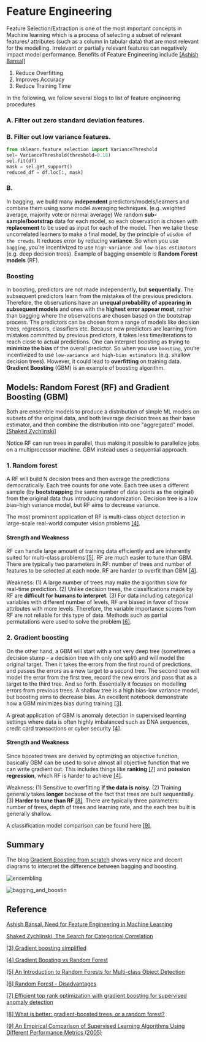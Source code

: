 # Feature Engineering


Feature Selection/Extraction is one of the most important concepts in Machine learning which is a process of selecting a subset of relevant features/ attributes (such as a column in tabular data) that are most relevant for the modelling. Irrelevant or partially relevant features can negatively impact model performance. Benefits of Feature Engineering include [[Ashish Bansal]][Need for Feature Engineering in Machine Learning]
1.  Reduce Overfitting
2. Improves Accuracy
3. Reduce Training Time

In the following, we follow several blogs to list of feature engineering procedures 

### A. Filter out zero standard deviation features.

### B. Filter out low variance features.

```Python
from sklearn.feature_selection import VarianceThreshold
sel= VarianceThreshold(threshold=0.18)
sel.fit(df)
mask = sel.get_support()
reduced_df = df.loc[:, mask]
```

### B. 

   In bagging, we build many **independent** predictors/models/learners and combine them using some model averaging techniques. (e.g. weighted average, majority vote or normal average) We random **sub-sample/bootstrap** data for each model, so each observation is chosen with **replacement** to be used as input for each of the model. Then we take these uncorrelated learners to make a final model, by the principle of `wisdom of the crowds`. It reduces error by reducing **variance**. So when you use `bagging`, you’re incentivized to use `high-variance and low-bias estimators` (e.g. deep decision trees). Example of bagging ensemble is **Random Forest models** (RF). 
   
   
### Boosting

   In boosting, predictors are not made independently, but **sequentially**. The subsequent predictors learn from the mistakes of the previous predictors. Therefore, the observations have an **unequal probability of appearing in subsequent models** and ones with the **highest error appear most**, rather than bagging where the observations are chosen based on the bootstrap process. The predictors can be chosen from a range of models like decision trees, regressors, classifiers etc. Because new predictors are learning from mistakes committed by previous predictors, it takes less time/iterations to reach close to actual predictions. One can interpret boosting as trying to **minimize the bias** of the overall predictor. So when you use `boosting`, you’re incentivized to use `low-variance and high-bias estimators` (e.g. shallow decision trees). However, it could lead to **overfitting** on training data. **Gradient Boosting** (GBM) is an example of boosting algorithm.
   

## Models: Random Forest (RF) and Gradient Boosting (GBM)


   Both are ensemble models to produce a distribution of simple ML models on subsets of the original data, and both leverage decision trees as their base estimator, and then combine the distribution into one "aggregated" model. [[Shaked Zychlinski]][The Search for Categorical Correlation]

   Notice RF can run trees in parallel, thus making it possible to parallelize jobs on a multiprocessor machine. GBM instead uses a sequential approach.

### 1. Random forest

   A RF will build N decision trees and then average the predictions democratically. Each tree counts for one vote. Each tree uses a different sample (by **bootstrapping** the same number of data points as the original) from the original data thus introducing randomization. Decision tree is a low bias-high variance model, but RF aims to decrease variance.

   The most prominent application of RF is multi-class object detection in large-scale real-world computer vision problems [[4]][Gradient Boosting vs Random Forest].

#### Strength and Weakness

RF can handle large amount of training data efficiently and are inherently suited for multi-class problems [[5]][An Introduction to Random Forests for Multi-class Object Detection]. RF are much easier to tune than GBM. There are typically two parameters in RF: number of trees and number of features to be selected at each node. RF are harder to overfit than GBM [[4]][Gradient Boosting vs Random Forest].


Weakness: (1) A large number of trees may make the algorithm slow for real-time prediction. (2) Unlike decision trees, the classifications made by RF are **difficult for humans to interpret**. (3) For data including categorical variables with different number of levels, RF are biased in favor of those attributes with more levels. Therefore, the variable importance scores from RF are not reliable for this type of data. Methods such as partial permutations were used to solve the problem [[6]][Random Forest - Disadvantages].


### 2. Gradient boosting

   On the other hand, a GBM will start with a not very deep tree (sometimes a decision stump - a decision tree with only one split) and will model the original target. Then it takes the errors from the first round of predictions, and passes the errors as a new target to a second tree. The second tree will model the error from the first tree, record the new errors and pass that as a target to the third tree. And so forth. Essentially it focuses on modelling errors from previous trees. A shallow tree is a high bias-low variance model, but boosting aims to decrease bias. An excellent notebook demonstrate how a GBM minimizes bias during training [[3]][Gradient boosting simplified].

   A great application of GBM is anomaly detection in supervised learning settings where data is often highly imbalanced such as DNA sequences, credit card transactions or cyber security [[4]][Gradient Boosting vs Random Forest].

#### Strength and Weakness

Since boosted trees are derived by optimizing an objective function, basically GBM can be used to solve almost all objective function that we can write gradient out. This includes things like **ranking** [[7]][Efficient top rank optimization with gradient boosting for supervised anomaly detection] and **poission regression**, which RF is harder to achieve [[4]][Gradient Boosting vs Random Forest].

Weakness: (1) Sensitive to overfitting **if the data is noisy**. (2) Training generally takes **longer** because of the fact that trees are built sequentially. (3) **Harder to tune than RF** [[8]][What is better: gradient-boosted trees, or a random forest?]. There are typically three parameters: number of trees, depth of trees and learning rate, and the each tree built is generally shallow.


A classification model comparison can be found here [[9]][An Empirical Comparison of Supervised Learning Algorithms Using Different Performance Metrics (2005)].


## Summary

The blog [Gradient Boosting from scratch](https://medium.com/mlreview/gradient-boosting-from-scratch-1e317ae4587d) shows very nice and decent diagrams to interpret the difference between bagging and boosting. 

![ensembling](images/ensembling.png)

![bagging_and_boostin](images/bagging_and_boosting.png)












## Reference

[Need for Feature Engineering in Machine Learning]: https://towardsdatascience.com/need-for-feature-engineering-in-machine-learning-897df2ed00e6
[Ashish Bansal, Need for Feature Engineering in Machine Learning](https://towardsdatascience.com/need-for-feature-engineering-in-machine-learning-897df2ed00e6)



[The Search for Categorical Correlation]: https://towardsdatascience.com/the-search-for-categorical-correlation-a1cf7f1888c9
[Shaked Zychlinski, The Search for Categorical Correlation](https://towardsdatascience.com/the-search-for-categorical-correlation-a1cf7f1888c9)


[Gradient boosting simplified]: https://www.kaggle.com/grroverpr/gradient-boosting-simplified/
[[3] Gradient boosting simplified](https://www.kaggle.com/grroverpr/gradient-boosting-simplified/)


[Gradient Boosting vs Random Forest]: https://medium.com/@aravanshad/gradient-boosting-versus-random-forest-cfa3fa8f0d80
[[4] Gradient Boosting vs Random Forest](https://medium.com/@aravanshad/gradient-boosting-versus-random-forest-cfa3fa8f0d80)


[An Introduction to Random Forests for Multi-class Object Detection]: https://pdfs.semanticscholar.org/9035/e87ce49b67b751838c7346d36fe481260217.pdf
[[5] An Introduction to Random Forests for Multi-class Object Detection](https://pdfs.semanticscholar.org/9035/e87ce49b67b751838c7346d36fe481260217.pdf)


[Random Forest - Disadvantages]: http://www.liquisearch.com/random_forest/disadvantages
[[6] Random Forest - Disadvantages](http://www.liquisearch.com/random_forest/disadvantages)



[Efficient top rank optimization with gradient boosting for supervised anomaly detection]: http://ecmlpkdd2017.ijs.si/papers/paperID241.pdf
[[7] Efficient top rank optimization with gradient boosting for supervised anomaly detection](http://ecmlpkdd2017.ijs.si/papers/paperID241.pdf)


[What is better: gradient-boosted trees, or a random forest?]:http://fastml.com/what-is-better-gradient-boosted-trees-or-random-forest/
[[8] What is better: gradient-boosted trees, or a random forest?](http://fastml.com/what-is-better-gradient-boosted-trees-or-random-forest/)


[An Empirical Comparison of Supervised Learning Algorithms Using Different Performance Metrics (2005)]: http://citeseerx.ist.psu.edu/viewdoc/summary?doi=10.1.1.60.3232
[[9] An Empirical Comparison of Supervised Learning Algorithms Using Different Performance Metrics (2005)](http://citeseerx.ist.psu.edu/viewdoc/summary?doi=10.1.1.60.3232)